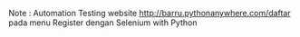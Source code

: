 Note :
Automation Testing website http://barru.pythonanywhere.com/daftar pada menu Register dengan Selenium with Python
